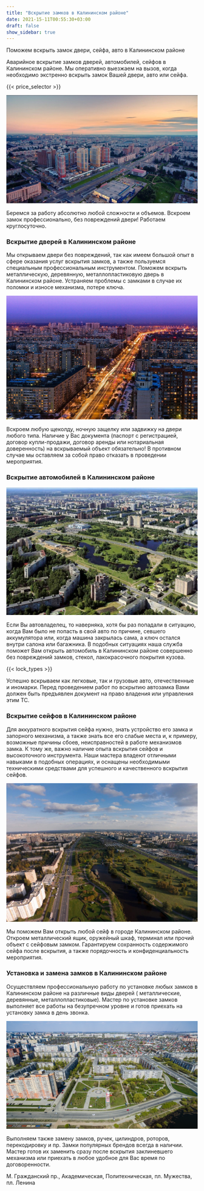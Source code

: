 ```yaml
---
title: "Вскрытие замков в Калининском районе"
date: 2021-15-11T00:55:30+03:00 
draft: false 
show_sidebar: true
---
```


Поможем вскрыть замок двери, сейфа, авто в Калининском районе

Аварийное вскрытие замков дверей, автомобилей, сейфов в Калининском районе. Мы оперативно выезжаем на вызов, когда
необходимо экстренно вскрыть замок Вашей двери, авто или сейфа. 

{{< price_selector >}}

![Вскрытие замков в Калининском районе](1.jpg)

Беремся за работу абсолютно любой сложности и объемов.
Вскроем замок профессионально, без повреждений двери! Работаем круглосуточно.

### Вскрытие дверей в Калининском районе

Мы открываем двери без повреждений, так как имеем большой опыт в сфере оказания услуг вскрытия замков, а также
пользуемся специальным профессиональным инструментом. Поможем вскрыть металлическую, деревянную, металлопластиковую
дверь в Калининском районе. Устраняем проблемы с замками в случае их поломки и износе механизма, потере ключа. 

![Вскрытие замков в Калининском районе](2.jpeg)

Вскроем
любую щеколду, ночную защелку или задвижку на двери любого типа. Наличие у Вас документа (паспорт с регистрацией,
договор купли-продажи, договор аренды или нотариальная доверенность) на вскрываемый объект обязательно! В противном
случае мы оставляем за собой право отказать в проведении мероприятия.

### Вскрытие автомобилей в Калининском районе

![Вскрытие замков в Калининском районе](3.jpg)

Если Вы автовладелец, то наверняка, хотя бы раз попадали в ситуацию, когда Вам было не попасть в свой авто по причине,
севшего аккумулятора или, когда машина закрылась сама, а ключ остался внутри салона или багажника. В подобных ситуациях
наша служба поможет Вам открыть автомобиль в Калининском районе совершенно без повреждений замков, стекол,
лакокрасочного покрытия кузова.

{{< lock_types >}}

Успешно вскрываем как легковые, так и грузовые авто, отечественные и иномарки. Перед
проведением работ по вскрытию автозамка Вами должен быть предъявлен документ на право владения или управления этим ТС.

### Вскрытие сейфов в Калининском районе

Для аккуратного вскрытия сейфа нужно, знать устройство его замка и запорного механизма, а также знать все его слабые
места и, к примеру, возможные причины сбоев, неисправностей в работе механизмов замка. К тому же, важно наличие опыта
вскрытия сейфов и высокоточного инструмента. Наши мастера владеют отличными навыками в подобных операциях, и оснащены
необходимыми техническими средствами для успешного и качественного вскрытия сейфов. 

![Вскрытие замков в Калининском районе](4.jpg)

Мы поможем Вам открыть любой сейф в
городе Калининском районе. Откроем металлический ящик, оружейный шкаф, терминал или прочий объект с сейфовым замком.
Гарантируем сохранность содержимого сейфа после вскрытия, а также порядочность и конфиденциальность мероприятия.

### Установка и замена замков в Калининском районе

Осуществляем профессиональную работу по установке любых замков в Калининском районе на различные виды дверей (
металлические, деревянные, металлопластиковые). Мастер по установке замков выполняет все работы на безупречном уровне и
готов приехать на установку замка в день звонка. 

![Вскрытие замков в Калининском районе](5.jpg)

Выполняем также замену замков, ручек, цилиндров, роторов, перекодировку
и пр. Замки популярных брендов всегда в наличии. Мастер готов их заменить сразу после вскрытия заклиневшего механизма
или приехать в любое удобное для Вас время по договоренности.

М. Гражданский пр., Академическая, Политехническая, пл. Мужества, пл. Ленина